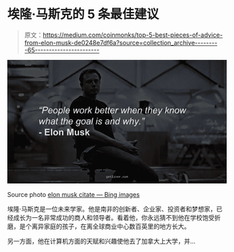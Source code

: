 # 埃隆·马斯克的 5 条最佳建议

> 原文：<https://medium.com/coinmonks/top-5-best-pieces-of-advice-from-elon-musk-de0248e7df6a?source=collection_archive---------65----------------------->

![](img/0ada4f5f8766c2de3f18ea5d50781022.png)

Source photo [elon musk citate — Bing images](https://www.bing.com/images/search?view=detailV2&ccid=tOn7Crfc&id=DA5B0FA8DAD1A65938C5FAC8413BCA8D78FD81C5&thid=OIP.tOn7CrfcW9K0u1t6f0vv0QHaEK&mediaurl=https%3a%2f%2fth.bing.com%2fth%2fid%2fR.b4e9fb0ab7dc5bd2b4bb5b7a7f4befd1%3frik%3dxYH9eI3KO0HI%252bg%26riu%3dhttp%253a%252f%252fwww.awesomeinventions.com%252fwp-content%252fuploads%252f2016%252f10%252felon-musk-quotes-work-to-goal.jpg%26ehk%3dPqHJ40DSoYoaIiSClYT7mGWEbDzhRnu6Ubtz33FSyR8%253d%26risl%3d%26pid%3dImgRaw%26r%3d0&exph=394&expw=700&q=elon+musk+citate&simid=608036621981909771&FORM=IRPRST&ck=61E14E3213657B3212F203ABC3CDCB80&selectedIndex=3&ajaxhist=0&ajaxserp=0)

埃隆·马斯克是一位未来学家。他是南非的创新者、企业家、投资者和梦想家，已经成长为一名非常成功的商人和领导者。看着他，你永远猜不到他在学校饱受折磨，是个离异家庭的孩子，在离全球商业中心数百英里的地方长大。

另一方面，他在计算机方面的天赋和兴趣使他去了加拿大上大学，并…